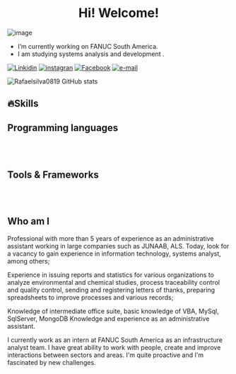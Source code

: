 <h1 align="center"> Hi! Welcome!</h1>

![image](https://github.com/Rafaelsilva0819/Rafaelsilva0819/assets/161631791/6ff76b5b-6a53-4971-ae28-218f8956b01a)

-  I’m currently working on FANUC South America.
-  I am studying systems analysis and development .

[![Linkidin](https://img.shields.io/badge/LinkedIn-0077B5?style=for-the-badge&logo=linkedin&logoColor=white)](https://www.linkedin.com/in/rafael-prado-rodrigues-da-silva-422b8a173/)
[![instagran](https://img.shields.io/badge/Instagram-E4405F?style=for-the-badge&logo=instagram&logoColor=white)](https://www.instagram.com/rafael.prado.7737/)
[![Facebook](https://img.shields.io/badge/Facebook-1877F2?style=for-the-badge&logo=facebook&logoColor=white)](https://www.facebook.com/rafael.prado.7737)
[![e-mail](https://img.shields.io/badge/Gmail-D14836?style=for-the-badge&logo=gmail&logoColor=white)](mailto:Rafael.silva0819@gmail.com)

![Rafaelsilva0819 GitHub stats](https://github-readme-stats.vercel.app/api?username=Rafaelsilva0819&show_icons=true&theme=merko)

## 🔥Skills

## Programming languages
<div style="display: inline_block"><br/>
  <img align="center" alt="" src="" />
  
  <img align="center" alt="" src="https://img.shields.io/badge/MySQL-00000F?style=for-the-badge&logo=mysql&logoColor=white" />
  
  <img align="center" alt="" src="" />
  
  <img align="center" alt="" src="https://img.shields.io/badge/MongoDB-4EA94B?style=for-the-badge&logo=mongodb&logoColor=white" />

  <img align="center" alt="" src="https://img.shields.io/badge/Microsoft_Excel-217346?style=for-the-badge&logo=microsoft-excel&logoColor=white" />
  <img align="center" alt="" src="https://img.shields.io/badge/C%2B%2B-00599C?style=for-the-badge&logo=c%2B%2B&logoColor=white" />
  <img align="center" alt="" src="https://img.shields.io/badge/C-00599C?style=for-the-badge&logo=c&logoColor=white" />
  
</div>

## Tools & Frameworks
<div style="display: inline_block"><br/> 
  <img align="center" alt="" src="https://img.shields.io/badge/Windows-0078D6?style=for-the-badge&logo=windows&logoColor=white" />
  
  <img align="center" alt="" src="https://img.shields.io/badge/Microsoft_Excel-217346?style=for-the-badge&logo=microsoft-excel&logoColor=white" />
  
  <img align="center" alt="" src="https://img.shields.io/badge/Microsoft_Word-2B579A?style=for-the-badge&logo=microsoft-word&logoColor=white" />
</div>

## Who am I
Professional with more than 5 years of experience as an administrative assistant working in large companies such as JUNAAB, ALS. Today, look for a vacancy to gain experience in information technology, systems analyst, among others;

Experience in issuing reports and statistics for various organizations to analyze environmental and chemical studies, process traceability control and quality control, sending and registering letters of thanks, preparing spreadsheets to improve processes and various records;

Knowledge of intermediate office suite, basic knowledge of VBA, MySql, SqlServer, MongoDB
Knowledge and experience as an administrative assistant.

I currently work as an intern at FANUC South America as an infrastructure analyst team. I have great ability to work with people, create and improve interactions between sectors and areas. I'm quite proactive and I'm fascinated by new challenges.
